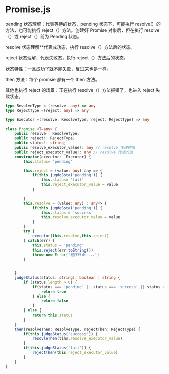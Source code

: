 # Promise.js

pending 状态理解：代表等待的状态，pending 状态下，可能执行 resolve(）的方法，也可能执行
reject（）方法。创建好 Promise 对象后，但在执行 resolve（）或 reject（）前为 Pending 状态。

resolve 状态理解\*\*代表成功态，执行 resolve（）方法后的状态。

reject 状态理解，代表失败态，执行 reject（）方法后的状态。

状态特性：一旦成功了就不能失败，反过来也是一样。

then 方法：每个 promsie 都有一个 then 方法。

其他也执行 reject 的场景：正在执行 resolve（）方法报错了，也进入 reject 失败状态。

```ts
type ResolveType = (resolve: any) => any
type RejectType =(reject: any) => any

type Executor =(resolve: ResolveType, reject: RejectType) => any

class Promise <T=any> {
    public resolve!: ResolveType;
    public reject!: RejectType;
    public status!: string;
    public resolve_executor_value!: any // resolve 传递的值
    public reject_executor_value!: any // resolve 传递的值
    constructor(executor:  Executor) {
        this.status= 'pending'

        this.reject = (value: any) any => {
            if(this.jugdeSsta('pending')) {
                this.status= 'fail'
                this.reject_executor_value = value
            }

        }
        this.resolve = (value: any) : any=> {
            if(this.jugdeSsta('pending')) {
                this.status = 'success'
                this.resolve_executor_value = value
            }
        }
        try {
            executor(this.resolve,this.reject)
        } catch(err) {
            this.status = 'pending'
            this.reject(err.toString())
            throw new Error('程序终止....')
        }


    }
    judgeStatus(status: string): boolean | string {
        if (status.length > 0) {
            if(status === 'pending' || status === 'success' || status === 'fail') {
                return true
            } else {
                return false
            }
        } else {
            return this.status
        }
    }
    then(resolveThen: ResolveType, rejectThen: RejectType) {
        if(this.judgeStatus('success')) {
            resovleThen(tihs.resolve_executor_value)
        }
        if(this.judgeStatus('fail')) {
            rejectThen(this.reject_executor_value)
        }
    }
}
```
